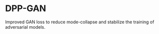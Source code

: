 # DPP-GAN
Improved GAN loss to reduce mode-collapse and stabilize the training of adversarial models.

